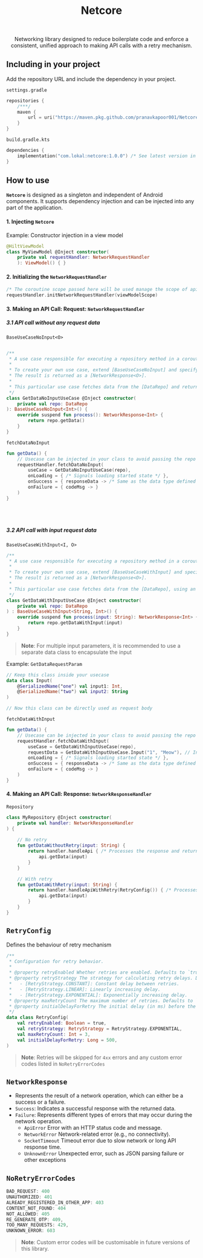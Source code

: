 <h1 align="center">Netcore</h1></br>

<p align="center">
Networking library designed to reduce boilerplate code and enforce a consistent, unified approach to making API calls with a retry mechanism.
</p>

## Including in your project
Add the repository URL and include the dependency in your project.

`settings.gradle`
```kotlin
repositories {
	/***/
	maven {
		url = uri("https://maven.pkg.github.com/pranavkapoor001/Netcore")
	}
}
```

`build.gradle.kts`
```kotlin
dependencies {
	implementation("com.lokal:netcore:1.0.0") /* See latest version in github packages */
}
```

## How to use
**`Netcore`** is designed as a singleton and independent of Android components. It supports dependency injection and can be injected into any part of the application.

#### 1. Injecting `Netcore`
Example: Constructor injection in a view model
```kotlin
@HiltViewModel
class MyViewModel @Inject constructor(
	private val requestHandler: NetworkRequestHandler
	): ViewModel() { }
```
#### 2. Initializing the `NetworkRequestHandler`
```kotlin
/* The coroutine scope passed here will be used manage the scope of api calls */
requestHandler.initNetworkRequestHandler(viewModelScope) 
```
#### 3. Making an API Call: Request: `NetworkRequestHandler`
#####  3.1 API call without any request data
`BaseUseCaseNoInput<O>`
```kotlin

/**
 * A use case responsible for executing a repository method in a coroutine and returning the result as a [NetworkResponse].
 *
 * To create your own use case, extend [BaseUseCaseNoInput] and specify the output type `O`.
 * The result is returned as a [NetworkResponse<O>].
 * 
 * This particular use case fetches data from the [DataRepo] and returns it as a [NetworkResponse<Int>].
 */
class GetDataNoInputUseCase @Inject constructor(  
    private val repo: DataRepo  
): BaseUseCaseNoInput<Int>() {  
    override suspend fun process(): NetworkResponse<Int> {  
        return repo.getData()  
    }  
}
```
`fetchDataNoInput`
```kotlin
fun getData() {
	// Usecase can be injected in your class to avoid passing the repo in the constructor
	requestHandler.fetchDataNoInput(
		useCase = GetDataNoInputUseCase(repo),
		onLoading = { /* Signals loading started state */ },
		onSuccess = { responseData -> /* Same as the data type defined in output of the usecase */ },
		onFailure = { codeMsg -> }
	)
}
```
<br> </br>
##### 3.2 API call with input request data
`BaseUseCaseWithInput<I, O>`
```kotlin
/** 
 * A use case responsible for executing a repository method in a coroutine with an input parameter.
 * 
 * To create your own use case, extend [BaseUseCaseWithInput] and specify both the input type `I` and the output type `O`.
 * The result is returned as a [NetworkResponse<O>].
 *
 * This particular use case fetches data from the [DataRepo], using an input of type [String] and returning a response of type [Int].
 */
class GetDataWithInputUseCase @Inject constructor(
    private val repo: DataRepo
) : BaseUseCaseWithInput<String, Int>() {
    override suspend fun process(input: String): NetworkResponse<Int> {
        return repo.getDataWithInput(input)
    }
}
```

> **Note**: For multiple input parameters, it is recommended to use a separate data class to encapsulate the input

Example: `GetDataRequestParam`
```kotlin
// Keep this class inside your usecase
data class Input(
	@SerializedName("one") val input1: Int, 
	@SerializedName("two") val input2: String
)

// Now this class can be directly used as request body
```
`fetchDataWithInput`
```kotlin
fun getData() {
	// Usecase can be injected in your class to avoid passing the repo in the constructor
	requestHandler.fetchDataWithInput(
		useCase = GetDataWithInputUseCase(repo),
		requestData = GetDataWithInputUseCase.Input("1", "Meow"), // Input data
		onLoading = { /* Signals loading started state */ },
		onSuccess = { responseData -> /* Same as the data type defined in output of the usecase */ },
		onFailure = { codeMsg -> }
	)
}
```

#### 4. Making an API Call: Response: `NetworkResponseHandler`
`Repository`
```kotlin
class MyRepository @Inject constructor(
	private val handler: NetworkResponseHandler
) {
	
	// No retry
	fun getDataWithoutRetry(input: String) {
		return handler.handleApi { /* Processes the response and returns NetworkResponse<T> */
			api.getData(input)
		}
	}

	// With retry
	fun getDataWithRetry(input: String) {
		return handler.handleApiWithRetry(RetryConfig()) { /* Processes the response with retry mechanism and returns NetworkResponse<T> */
			api.getData(input)
		}
	}
}
```

## `RetryConfig`
Defines the behaviour of retry mechanism

```kotlin
/**
 * Configuration for retry behavior.
 *
 * @property retryEnabled Whether retries are enabled. Defaults to `true`.
 * @property retryStrategy The strategy for calculating retry delays. Defaults to [RetryStrategy.EXPONENTIAL].
 *   - [RetryStrategy.CONSTANT]: Constant delay between retries.
 *   - [RetryStrategy.LINEAR]: Linearly increasing delay.
 *   - [RetryStrategy.EXPONENTIAL]: Exponentially increasing delay.
 * @property maxRetryCount The maximum number of retries. Defaults to `3`.
 * @property initialDelayForRetry The initial delay (in ms) before the first retry. Defaults to `500 ms`.
 */
data class RetryConfig(
    val retryEnabled: Boolean = true,
    val retryStrategy: RetryStrategy = RetryStrategy.EXPONENTIAL,
    val maxRetryCount: Int = 3,
    val initialDelayForRetry: Long = 500,
)
```
> **Note**: Retries will be skipped for `4xx` errors and any custom error codes listed in `NoRetryErrorCodes`



## `NetworkResponse`

* Represents the result of a network operation, which can either be a success or a failure.
* `Success`: Indicates a successful response with the returned data.
* `Failure`: Represents different types of errors that may occur during the network operation.
  * `ApiError` Error with an HTTP status code and message.
  * `NetworkError` Network-related error (e.g., no connectivity).
  * `SocketTimeout` Timeout error due to slow network or long API response time.
  * `UnknownError` Unexpected error, such as JSON parsing failure or other exceptions

## `NoRetryErrorCodes`
```kotlin
BAD_REQUEST: 400
UNAUTHORIZED: 401
ALREADY_REGISTERED_IN_OTHER_APP: 403
CONTENT_NOT_FOUND: 404
NOT_ALLOWED: 405
RE_GENERATE_OTP: 409,  
TOO_MANY_REQUESTS: 429,  
UNKNOWN_ERROR: 603
```
> **Note**:  Custom error codes will be customisable in future versions of this library.
